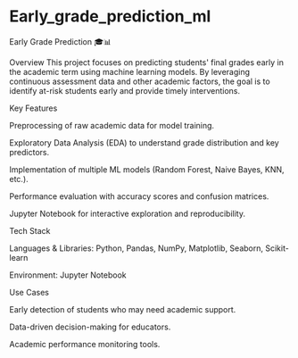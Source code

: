 # Early_grade_prediction_ml


Early Grade Prediction 🎓📊



Overview
This project focuses on predicting students' final grades early in the academic term using machine learning models. By leveraging continuous assessment data and other academic factors, the goal is to identify at-risk students early and provide timely interventions.

Key Features

Preprocessing of raw academic data for model training.

Exploratory Data Analysis (EDA) to understand grade distribution and key predictors.

Implementation of multiple ML models (Random Forest, Naive Bayes, KNN, etc.).

Performance evaluation with accuracy scores and confusion matrices.

Jupyter Notebook for interactive exploration and reproducibility.

Tech Stack

Languages & Libraries: Python, Pandas, NumPy, Matplotlib, Seaborn, Scikit-learn

Environment: Jupyter Notebook

Use Cases

Early detection of students who may need academic support.

Data-driven decision-making for educators.

Academic performance monitoring tools.
